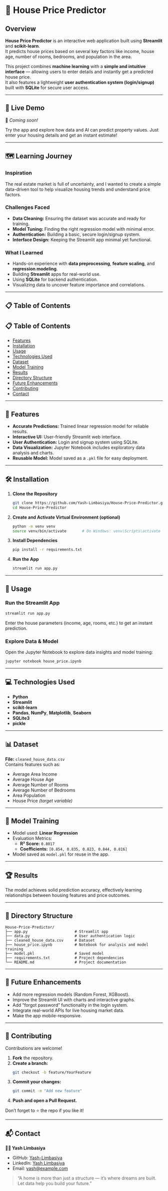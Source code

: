 # 🏡 House Price Predictor

## Overview
**House Price Predictor** is an interactive web application built using **Streamlit** and **scikit-learn**.  
It predicts house prices based on several key factors like income, house age, number of rooms, bedrooms, and population in the area.

This project combines **machine learning** with a **simple and intuitive interface** — allowing users to enter details and instantly get a predicted house price.  
It also features a lightweight **user authentication system (login/signup)** built with **SQLite** for secure user access.

---

## 🎥 Live Demo
🚀 *Coming soon!*  

Try the app and explore how data and AI can predict property values. Just enter your housing details and get an instant estimate!

---

## 🗺️ Learning Journey

### Inspiration
The real estate market is full of uncertainty, and I wanted to create a simple data-driven tool to help visualize housing trends and understand price factors.

### Challenges Faced
- **Data Cleaning:** Ensuring the dataset was accurate and ready for training.  
- **Model Tuning:** Finding the right regression model with minimal error.  
- **Authentication:** Building a basic, secure login/signup system.  
- **Interface Design:** Keeping the Streamlit app minimal yet functional.

### What I Learned
- Hands-on experience with **data preprocessing**, **feature scaling**, and **regression modeling**.  
- Building **Streamlit** apps for real-world use.  
- Using **SQLite** for backend authentication.  
- Visualizing data to uncover feature importance and correlations.

---

## 📋 Table of Contents
## 📋 Table of Contents
- [Features](#features)
- [Installation](#installation)
- [Usage](#usage)
- [Technologies Used](#technologies-used)
- [Dataset](#dataset)
- [Model Training](#model-training)
- [Results](#results)
- [Directory Structure](#directory-structure)
- [Future Enhancements](#future-enhancements)
- [Contributing](#contributing)
- [Contact](#contact)


---

## 🌟 Features

- **Accurate Predictions:** Trained linear regression model for reliable results.  
- **Interactive UI:** User-friendly Streamlit web interface.  
- **User Authentication:** Login and signup system using SQLite.  
- **Data Visualization:** Jupyter Notebook includes exploratory data analysis and charts.  
- **Reusable Model:** Model saved as a `.pkl` file for easy deployment.

---

## 🛠 Installation

1. **Clone the Repository**
   ```bash
   git clone https://github.com/Yash-Limbasiya/House-Price-Predictor.git
   cd House-Price-Predictor
   ```

2. **Create and Activate Virtual Environment (optional)**
   ```bash
   python -m venv venv
   source venv/bin/activate       # On Windows: venv\Scripts\activate
   ```

3. **Install Dependencies**
   ```bash
   pip install -r requirements.txt
   ```

4. **Run the App**
   ```bash
   streamlit run app.py
   ```

---

## 🚀 Usage

### Run the Streamlit App
```bash
streamlit run app.py
```
Enter the house parameters (income, age, rooms, etc.) to get an instant prediction.

### Explore Data & Model
Open the Jupyter Notebook to explore data insights and model training:
```bash
jupyter notebook house_price.ipynb
```

---

## 💻 Technologies Used
- **Python**
- **Streamlit**
- **scikit-learn**
- **Pandas**, **NumPy**, **Matplotlib**, **Seaborn**
- **SQLite3**
- **pickle**

---

## 📊 Dataset
**File:** `cleaned_house_data.csv`  
Contains features such as:
- Average Area Income  
- Average House Age  
- Average Number of Rooms  
- Average Number of Bedrooms  
- Area Population  
- House Price *(target variable)*  

---

## 🧠 Model Training
- Model used: **Linear Regression**
- Evaluation Metrics:
  - **R² Score:** `0.8017`
  - **Coefficients:** `[0.854, 0.835, 0.823, 0.844, 0.816]`
- Model saved as `model.pkl` for reuse in the app.

---

## 🏆 Results
The model achieves solid prediction accuracy, effectively learning relationships between housing features and price outcomes.

---

## 📁 Directory Structure
```
House-Price-Predictor/
├── app.py                     # Streamlit app
├── data.py                    # User authentication logic
├── cleaned_house_data.csv     # Dataset
├── house_price.ipynb          # Notebook for analysis and model training
├── model.pkl                  # Saved model
├── requirements.txt           # Project dependencies
└── README.md                  # Project documentation
```

---

## 🚀 Future Enhancements
- Add more regression models (Random Forest, XGBoost).  
- Improve the Streamlit UI with charts and interactive graphs.  
- Add “forgot password” functionality in the login system.  
- Integrate real-world APIs for live housing market data.  
- Make the app mobile-responsive.

---

## 🤝 Contributing
Contributions are welcome!  

1. **Fork** the repository.  
2. **Create a branch:**  
   ```bash
   git checkout -b feature/YourFeature
   ```
3. **Commit your changes:**  
   ```bash
   git commit -m "Add new feature"
   ```
4. **Push and open a Pull Request.**

Don’t forget to ⭐ the repo if you like it!

---

## 📬 Contact

**👨‍💻 Yash Limbasiya**  
- GitHub: [Yash-Limbasiya](https://github.com/Yash-Limbasiya)  
- LinkedIn: [Yash Limbasiya](https://linkedin.com/in/yash-limbasiya)  
- Email: [yash@example.com](mailto:yash@example.com)

> “A home is more than just a structure — it’s where dreams are built. Let data help you build your future.”
